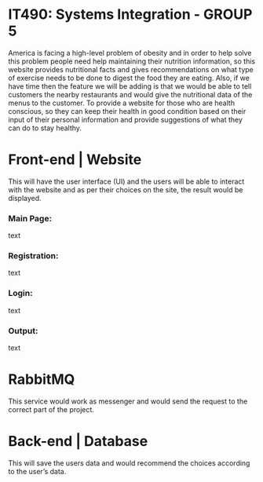 # IT490: Systems Integration - GROUP 5
America is facing a high-level problem of obesity and in order to help solve this problem people need help maintaining their nutrition information, so this website provides nutritional facts and gives recommendations on what type of exercise needs to be done to digest the food they are eating. Also, if we have time then the feature we will be adding is that we would be able to tell customers the nearby restaurants and would give the nutritional data of the menus to the customer. To provide a website for those who are health conscious, so they can keep their health in good condition based on their input of their personal information and provide suggestions of what they can do to stay healthy.  

# Front-end | Website
This will have the user interface (UI) and the users will be able to interact with the website and as per their choices on the site, the result would be displayed.

### Main Page:
text

### Registration:
text

### Login:
text

### Output:
text


# RabbitMQ
This service would work as messenger and would send the request to the correct part of the project.

# Back-end | Database
This will save the users data and would recommend the choices according to the user’s data.
